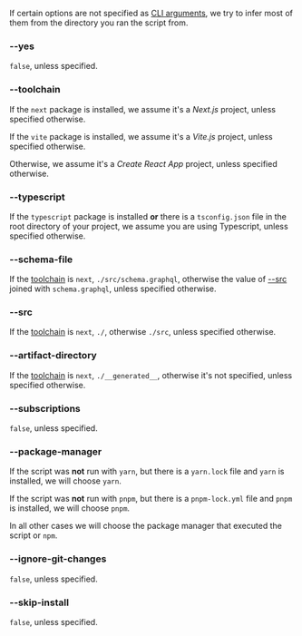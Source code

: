 If certain options are not specified as [CLI arguments](./cli-arguments.md), we try to infer most of them from the directory you ran the script from.

### --yes

`false`, unless specified.

### --toolchain

If the `next` package is installed, we assume it's a _Next.js_ project, unless specified otherwise.

If the `vite` package is installed, we assume it's a _Vite.js_ project, unless specified otherwise.

Otherwise, we assume it's a _Create React App_ project, unless specified otherwise.

### --typescript

If the `typescript` package is installed **or** there is a `tsconfig.json` file in the root directory of your project, we assume you are using Typescript, unless specified otherwise.

### --schema-file

If the [toolchain](./cli-arguments.md#t---toolchain-lttoolchaingt) is `next`, `./src/schema.graphql`, otherwise the value of [--src](#s---src-ltpathgt) joined with `schema.graphql`, unless specified otherwise.

### --src

If the [toolchain](./cli-arguments.md#t---toolchain-lttoolchaingt) is `next`, `./`, otherwise `./src`, unless specified otherwise.

### --artifact-directory

If the [toolchain](./cli-arguments.md#t---toolchain-lttoolchaingt) is `next`, `./__generated__`, otherwise it's not specified, unless specified otherwise.

### --subscriptions

`false`, unless specified.

### --package-manager

If the script was **not** run with `yarn`, but there is a `yarn.lock` file and `yarn` is installed, we will choose `yarn`.

If the script was **not** run with `pnpm`, but there is a `pnpm-lock.yml` file and `pnpm` is installed, we will choose `pnpm`.

In all other cases we will choose the package manager that executed the script or `npm`.

### --ignore-git-changes

`false`, unless specified.

### --skip-install

`false`, unless specified.
